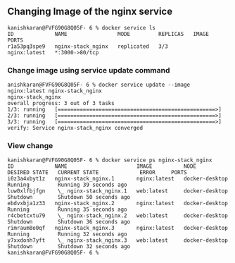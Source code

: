 

## Changing Image of the nginx service 

    kanishkaran@FVFG90G8Q05F- 6 % docker service ls
    ID             NAME                MODE         REPLICAS   IMAGE          PORTS
    r1a53pq3spe9   nginx-stack_nginx   replicated   3/3        nginx:latest   *:3000->80/tcp


### Change image using service update command

    anishkaran@FVFG90G8Q05F- 6 % docker service update --image nginx:latest nginx-stack_nginx
    nginx-stack_nginx
    overall progress: 3 out of 3 tasks 
    1/3: running   [==================================================>] 
    2/3: running   [==================================================>] 
    3/3: running   [==================================================>] 
    verify: Service nginx-stack_nginx converged 

### View change

    kanishkaran@FVFG90G8Q05F- 6 % docker service ps nginx-stack_nginx
    ID             NAME                      IMAGE          NODE             DESIRED STATE   CURRENT STATE             ERROR     PORTS
    i0z3a4xbyt1z   nginx-stack_nginx.1       nginx:latest   docker-desktop   Running         Running 39 seconds ago              
    luw0xlfbjfgn    \_ nginx-stack_nginx.1   web:latest     docker-desktop   Shutdown        Shutdown 50 seconds ago             
    ebdvxbja1z33   nginx-stack_nginx.2       nginx:latest   docker-desktop   Running         Running 35 seconds ago              
    r4cbetcxtu79    \_ nginx-stack_nginx.2   web:latest     docker-desktop   Shutdown        Shutdown 36 seconds ago             
    rimraum8o0qf   nginx-stack_nginx.3       nginx:latest   docker-desktop   Running         Running 32 seconds ago              
    y7xxdonh7yft    \_ nginx-stack_nginx.3   web:latest     docker-desktop   Shutdown        Shutdown 32 seconds ago             
    kanishkaran@FVFG90G8Q05F- 6 % 